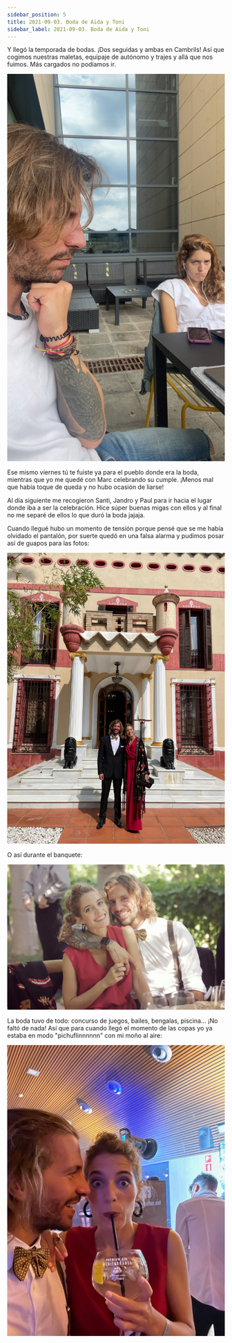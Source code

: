 ```yaml
---
sidebar_position: 5
title: 2021-09-03. Boda de Aida y Toni
sidebar_label: 2021-09-03. Boda de Aida y Toni
---
```


Y llegó la temporada de bodas. ¡Dos seguidas y ambas en Cambrils! Así que cogimos nuestras maletas, equipaje de autónomo y trajes y allá que nos fuimos. Más cargados no podíamos ir.

![Camino a Cambrils](./foto1.jpg)

Ese mismo viernes tú te fuiste ya para el pueblo donde era la boda, mientras que yo me quedé con Marc celebrando su cumple. ¡Menos mal que había toque de queda y no hubo ocasión de liarse!

Al día siguiente me recogieron Santi, Jandro y Paul para ir hacia el lugar donde iba a ser la celebración. Hice súper buenas migas con ellos y al final no me separé de ellos lo que duró la boda jajaja.

Cuando llegué hubo un momento de tensión porque pensé que se me había olvidado el pantalón, por suerte quedó en una falsa alarma y pudimos posar así de guapos para las fotos:

![Boda de Aida y Toni](./foto2.jpg)

O así durante el banquete:

![Boda de Aida y Toni](./foto3.jpg)

La boda tuvo de todo: concurso de juegos, bailes, bengalas, piscina... ¡No faltó de nada! Así que para cuando llegó el momento de las copas yo ya estaba en modo "pichuflinnnnnn" con mi moño al aire:

![Boda de Aida y Toni](./foto4.jpg)

